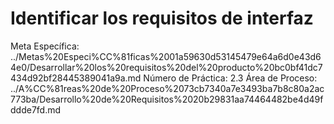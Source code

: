 # Identificar los requisitos de interfaz

Meta Específica: ../Metas%20Especi%CC%81ficas%2001a59630d53145479e64a6d0e43d64e0/Desarrollar%20los%20requisitos%20del%20producto%20bc0bf41dc7434d92bf28445389041a9a.md
Número de Práctica: 2.3
Área de Proceso: ../A%CC%81reas%20de%20Proceso%2073cb7340a7e3493ba7b8c80a2ac773ba/Desarrollo%20de%20Requisitos%2020b29831aa74464482be4d49fddde7fd.md